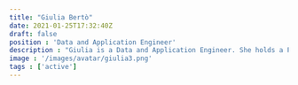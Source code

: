 ```yaml
---
title: "Giulia Bertò"
date: 2021-01-25T17:32:40Z
draft: false
position : 'Data and Application Engineer'
description : "Giulia is a Data and Application Engineer. She holds a Ph.D. from the University of Trento. Her work focuses on the application of Machine Learning methods to Neuroscience data. She is devoted to Open Science and contributes to brainlife.io by developing Apps for neuroimaging data analysis and machine learning. Giulia enjoys the mountains, hiking, traveling, and cooking."
image : '/images/avatar/giulia3.png'
tags : ['active']
---
```


